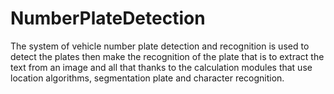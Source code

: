 # NumberPlateDetection

The system of vehicle number plate detection and recognition is used to detect the plates then make the recognition of the plate that is to extract the text from an image and all that thanks to the calculation modules that use location algorithms, segmentation plate and character recognition.
